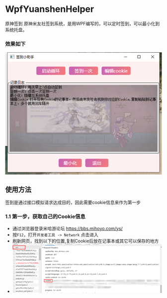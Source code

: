 # WpfYuanshenHelper
原神签到 原神米友社签到系统，是用WPF编写的，可以定时签到，可以最小化到系统托盘。
### 效果如下
![image](/WpfYuanshenHelper/88888.jpg)
## 使用方法
签到是通过接口模拟请求达成目的，因此需要cookie信息来作为第一步

### 1.1 第一步，获取自己的Cookie信息
- 通过浏览器登录米哈游论坛 https://bbs.mihoyo.com/ys/
- 按```F12```，打开```开发者工具 -> Network``` 点击进入
- 刷新网页，找到以下的位置,复制Cookie后放在记事本或其它可以保存的地方
- ![image](/WpfYuanshenHelper/5555.png)
